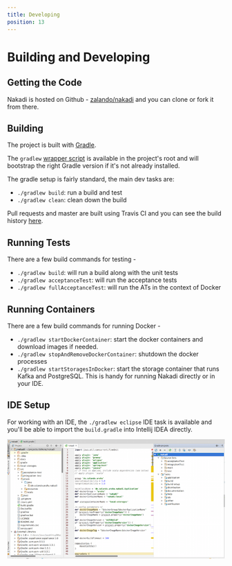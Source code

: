 ```yaml
---
title: Developing
position: 13
---
```


# Building and Developing

## Getting the Code

Nakadi is hosted on Github - [zalando/nakadi](https://github.com/zalando/nakadi/) and you can clone or fork it from there. 

<a name="dev-building"></a>
## Building

The project is built with [Gradle](https://gradle.org). 

The `gradlew` [wrapper script](https://www.gradle.org/docs/current/userguide/gradle_wrapper.html) is available in the project's root and will bootstrap the right Gradle version if it's not already installed. 

The gradle setup is fairly standard, the main dev tasks are:

- `./gradlew build`: run a build and test
- `./gradlew clean`: clean down the build

Pull requests and master are built using Travis CI and you can see the build history [here](https://travis-ci.org/zalando/nakadi).

<a name="dev-running-tests"></a>
## Running Tests

There are a few build commands for testing -

- `./gradlew build`: will run a build along with the unit tests
- `./gradlew acceptanceTest`: will run the acceptance tests
- `./gradlew fullAcceptanceTest`: will run the ATs in the context of Docker

<a name="dev-running-containers"></a>
## Running Containers

There are a few build commands for running Docker -

- `./gradlew startDockerContainer`: start the docker containers and download images if needed.
- `./gradlew stopAndRemoveDockerContainer`: shutdown the docker processes
- `./gradlew startStoragesInDocker`: start the storage container that runs Kafka and PostgreSQL. This is handy for running Nakadi directly or in your IDE.

<a name="dev-ide"></a>
## IDE Setup

For working with an IDE, the `./gradlew eclipse` IDE task is available and you'll be able to import the `build.gradle` into Intellij IDEA directly.

![idea](./img/idea.png)
